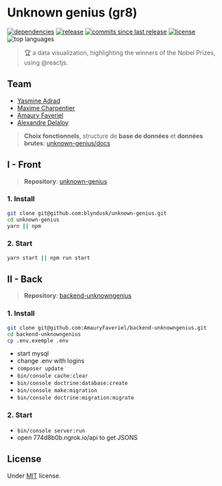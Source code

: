 # Unknown genius (gr8)

<p>
    <a href="https://github.com/blyndusk/unknown-genius/blob/master/package.json"><img src="https://img.shields.io/requires/github/blyndusk/unknown-genius.svg" alt="dependencies"/></a>
    <a href="https://github.com/blyndusk/unknown-genius/releases/latest"><img src="https://img.shields.io/github/release-pre/blyndusk/unknown-genius.svg" alt="release"/></a>
    <a href="https://github.com/blyndusk/unknown-genius/commits/master"><img src="https://img.shields.io/github/commits-since/blyndusk/unknown-genius/0.13.0.svg" alt="commits since last release"/></a>
    <a href="https://github.com/blyndusk/unknown-genius/blob/master/LICENSE"><img src="https://img.shields.io/github/license/blyndusk/unknown-genius.svg" alt="license"/></a>
    <img src="https://img.shields.io/github/languages/top/blyndusk/unknown-genius.svg" alt="top languages"/>
</p>

> 🏆 a data visualization, highlighting the winners of the Nobel Prizes, using @reactjs.

## Team

- [Yasmine Adrad](https://github.com/YasmineAD)
- [Maxime Charpentier](https://github.com/maximecharpentier)
- [Amaury Faveriel](https://github.com/AmauryFaveriel)
- [Alexandre Delaloy](https://github.com/blyndusk)

> **Choix fonctionnels**, structure de **base de données** et **données brutes**: [unknown-genius/docs](https://github.com/blyndusk/unknown-genius/tree/master/docs)

## I - Front

> **Repository**: [unknown-genius](https://github.com/blyndusk/unknown-genius)

### 1. Install

```bash
git clone git@github.com:blyndusk/unknown-genius.git
cd unknown-genius
yarn || npm
```

### 2. Start

```bash
yarn start || npm run start
```

## II - Back

> **Repository**: [backend-unknowngenius](https://github.com/AmauryFaveriel/backend-unknowngenius)

### 1. Install

```bash
git clone git@github.com:AmauryFaveriel/backend-unknowngenius.git
cd backend-unknowngenius
cp .env.exemple .env
```

- start mysql
- change .env with logins
- `composer update`
- `bin/console cache:clear`
- `bin/console doctrine:database:create`
- `bin/console make:migration`
- `bin/console doctrine:migration:migrate`

### 2. Start

- `bin/console server:run`
- open 774d8b0b.ngrok.io/api to get JSONS

## License

Under [MIT](https://github.com/blyndusk/unknown-genius/blob/master/LICENSE) license.
